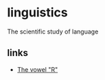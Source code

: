 # linguistics

The scientific study of language

## links

- [The vowel "R"](https://piped.video/watch?v=FGVJ0eXTRpw)

